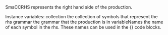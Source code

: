 SmaCCRHS represents the right hand side of the production.

Instance variables:
	collection	<OrderedCollection of: SmaCCSymbol> the collection of symbols that represent the rhs
	grammar <SmaCCGrammar> the grammar that the production is in
	variableNames	<Dictionary key: String value: Integer>	the name of each symbol in the rhs. These names can be used in the {} code blocks.